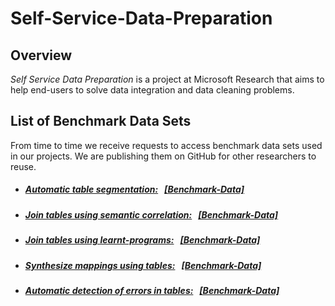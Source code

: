 # Self-Service-Data-Preparation

## Overview
*Self Service Data Preparation* is a project at Microsoft Research that aims to help end-users to solve data integration and data cleaning problems.




## List of Benchmark Data Sets 

From time to time we receive requests to access benchmark data sets used in our projects. We are publishing them on GitHub for other researchers to reuse.

* ##### [Automatic table segmentation:](https://www.microsoft.com/en-us/research/wp-content/uploads/2016/02/Main.pdf) &nbsp;&nbsp;[[Benchmark-Data]](https://github.com/Yeye-He/TEGRA-Table-Segmentation) 

* ##### [Join tables using semantic correlation:](https://www.microsoft.com/en-us/research/wp-content/uploads/2016/02/p2045-he.pdf) &nbsp;&nbsp;[[Benchmark-Data]](https://github.com/Yeye-He/Semantic-Join)

* ##### [Join tables using learnt-programs:](https://www.microsoft.com/en-us/research/wp-content/uploads/2016/12/autojoin-fullversion.pdf)  &nbsp;&nbsp;[[Benchmark-Data]](https://github.com/Yeye-He/Auto-Join)

* ##### [Synthesize mappings using tables:](https://www.microsoft.com/en-us/research/wp-content/uploads/2017/03/mapping-synthesis.pdf)  &nbsp;&nbsp;[[Benchmark-Data]](https://github.com/Yeye-He/Mapping-Synthesis)

* ##### [Automatic detection of errors in tables:](https://www.microsoft.com/en-us/research/wp-content/uploads/2017/03/mapping-synthesis.pdf)  &nbsp;&nbsp;[[Benchmark-Data]](https://github.com/zphuangHKUCS/Auto-Detect-released-data)

